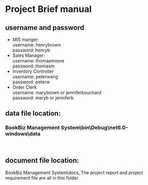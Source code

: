 # Project Brief manual
## username and password
- MIS manger:   
  username: henrybrown  
   password: henryb
- Sales Manager:   
username: thomasmoore  
password: thomasm
- Inventory Controller  
username: peterwang  
password: peterw
- Order Clerk  
username: marybrown or jenniferbouchard  
password: maryb or jenniferb 

## data file location:   
### BookBiz Management System\bin\Debug\net6.0-windows\data
<br>
  
## document file location:
BookBiz Management System\docs, The project report and project requirement file are all in this folder
